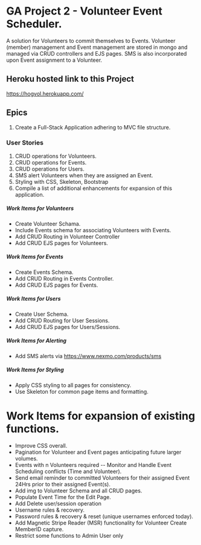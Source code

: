 # GA Project 2 - Volunteer Event Scheduler.
A solution for Volunteers to commit themselves to Events.  Volunteer (member) management and Event management are stored in mongo and managed via CRUD controllers and EJS pages. SMS is also incorporated upon Event assignment to a Volunteer.

## Heroku hosted link to this Project
https://hogvol.herokuapp.com/

## Epics
1. Create a Full-Stack Application adhering to MVC file structure.

### User Stories
1. CRUD operations for Volunteers.
2. CRUD operations for Events.
3. CRUD operations for Users.
4. SMS alert Volunteers when they are assigned an Event.
5. Styling with CSS, Skeleton, Bootstrap
6. Compile a list of additional enhancements for expansion of this application.

##### Work Items for Volunteers
* Create Volunteer Schama.
* Include Events schema for associating Volunteers with Events.
* Add CRUD Routing in Volunteer Controller
* Add CRUD EJS pages for Volunteers.

##### Work Items for Events
* Create Events Schema.
* Add CRUD Routing in Events Controller.
* Add CRUD EJS pages for Events.

##### Work Items for Users
* Create User Schema.
* Add CRUD Routing for User Sessions.
* Add CRUD EJS pages for Users/Sessions.

##### Work Items for Alerting
* Add SMS alerts via https://www.nexmo.com/products/sms

##### Work Items for Styling
* Apply CSS styling to all pages for consistency.
* Use Skeleton for common page items and formatting.

# Work Items for expansion of existing functions.
* Improve CSS overall.
* Pagination for Volunteer and Event pages anticipating future larger volumes.
* Events with n Volunteers required -- Monitor and Handle Event Scheduling conflicts (Time and Volunteer).
* Send email reminder to committed Volunteers for their assigned Event 24Hrs prior to their assigned Event(s).
* Add img to Volunteer Schema and all CRUD pages.
* Populate Event Time for the Edit Page.
* Add Delete user/session operation
* Username rules & recovery.
* Password rules & recovery & reset (unique usernames enforced today).
* Add Magnetic Stripe Reader (MSR) functionality for Volunteer Create MemberID capture.
* Restrict some functions to Admin User only
